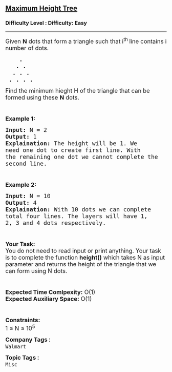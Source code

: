 <h2><a href="https://www.geeksforgeeks.org/problems/maximum-height-tree4803/1?page=1&company=Walmart&difficulty=Easy&sortBy=submissions">Maximum Height Tree</a></h2><h3>Difficulty Level : Difficulty: Easy</h3><hr><div class="problems_problem_content__Xm_eO"><p><span style="font-size:18px">Given <strong>N</strong> dots that form&nbsp;a triangle such that i<sup>th&nbsp;</sup>line contains i number of dots.</span></p>

<pre><span style="font-size:18px"><strong>    .
   . .
  . . .
 . . . .</strong></span></pre>

<p><span style="font-size:18px">Find the minimum hieght H of the triangle that can be formed using these <strong>N</strong> dots.</span></p>

<p>&nbsp;</p>

<p><strong><span style="font-size:18px">Example 1:</span></strong></p>

<pre><span style="font-size:18px"><strong>Input:</strong> N = 2
<strong>Output:</strong> 1
<strong>Explaination:</strong> The height will be 1. We 
need one dot to create first line. With 
the remaining one dot we cannot complete the 
second line.</span></pre>

<p>&nbsp;</p>

<p><strong><span style="font-size:18px">Example 2:</span></strong></p>

<pre><span style="font-size:18px"><strong>Input:</strong> N = 10
<strong>Output:</strong> 4
<strong>Explaination:</strong> With 10 dots we can complete 
total four lines. The layers will have 1, 
2, 3 and 4 dots respectively.</span></pre>

<p>&nbsp;</p>

<p><span style="font-size:18px"><strong>Your Task:</strong><br>
You do not need to read input or print anything. Your task is to complete the function <strong>height()</strong> which takes N as input parameter and returns the height of the triangle&nbsp;that we can form using N dots.</span></p>

<p>&nbsp;</p>

<p><span style="font-size:18px"><strong>Expected Time Comlpexity:</strong> O(1)<br>
<strong>Expected Auxiliary Space:</strong> O(1)</span></p>

<p>&nbsp;</p>

<p><span style="font-size:18px"><strong>Constraints:</strong><br>
1 ≤ N ≤ 10<sup>5</sup>&nbsp;&nbsp;</span></p>
</div><p><span style=font-size:18px><strong>Company Tags : </strong><br><code>Walmart</code>&nbsp;<br><p><span style=font-size:18px><strong>Topic Tags : </strong><br><code>Misc</code>&nbsp;